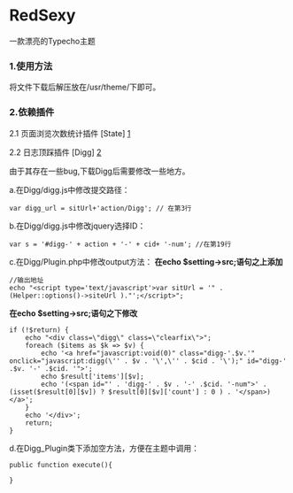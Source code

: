 RedSexy
=======

一款漂亮的Typecho主题

### 1.使用方法

将文件下载后解压放在/usr/theme/下即可。

### 2.依赖插件

2.1 页面浏览次数统计插件
    [State] [1]
    
2.2 日志顶踩插件
    [Digg] [2]
    
由于其存在一些bug,下载Digg后需要修改一些地方。

a.在Digg/digg.js中修改提交路径：

    var digg_url = sitUrl+'action/Digg'; // 在第3行

b.在Digg/digg.js中修改jquery选择ID：

    var s = '#digg-' + action + '-' + cid+ '-num'; //在第19行

c.在Digg/Plugin.php中修改output方法：
**在echo $setting->src;语句之上添加**
    
    //输出地址
    echo "<script type='text/javascript'>var sitUrl = '" . (Helper::options()->siteUrl )."';</script>"; 

**在echo $setting->src;语句之下修改**

    if (!$return) {
        echo "<div class=\"digg\" class=\"clearfix\">";
        foreach ($items as $k => $v) {
            echo '<a href="javascript:void(0)" class="digg-'.$v.'" onclick="javascript:digg(\'' . $v . '\',\'' . $cid . '\');" id="digg-' .$v. '-' .$cid. '">';
            echo $result['items'][$v];
            echo '(<span id="' . 'digg-' . $v . '-' .$cid. '-num">' . (isset($result[0][$v]) ? $result[0][$v]['count'] : 0 ) . '</span>)</a>';
        }
        echo '</div>';
        return;
    }

d.在Digg_Plugin类下添加空方法，方便在主题中调用：

    public function execute(){
  	
    }
    
    
[1]:http://tepic2-ubox.stor.sinaapp.com/Stat.zip
[2]:https://skydrive.live.com/?cid=70cbfefcb6408619&id=70CBFEFCB6408619!152
